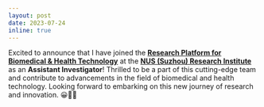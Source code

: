```yaml
---
layout: post
date: 2023-07-24
inline: true
---
```


Excited to announce that I have joined the **[Research Platform for Biomedical & Health Technology](http://www.nusri.cn/research/areas/amd/)** at the **[NUS (Suzhou) Research Institute](http://www.nusri.cn/)** as an **Assistant Investigator**! Thrilled to be a part of this cutting-edge team and contribute to advancements in the field of biomedical and health technology. Looking forward to embarking on this new journey of research and innovation. 😀🎉💪